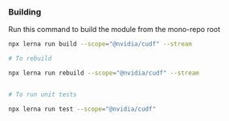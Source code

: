 ### Building
Run this command to build the module from the mono-repo root
```bash
npx lerna run build --scope="@nvidia/cudf" --stream

# To rebuild

npx lerna run rebuild --scope="@nvidia/cudf" --stream


# To run unit tests

npx lerna run test --scope="@nvidia/cudf"
```
